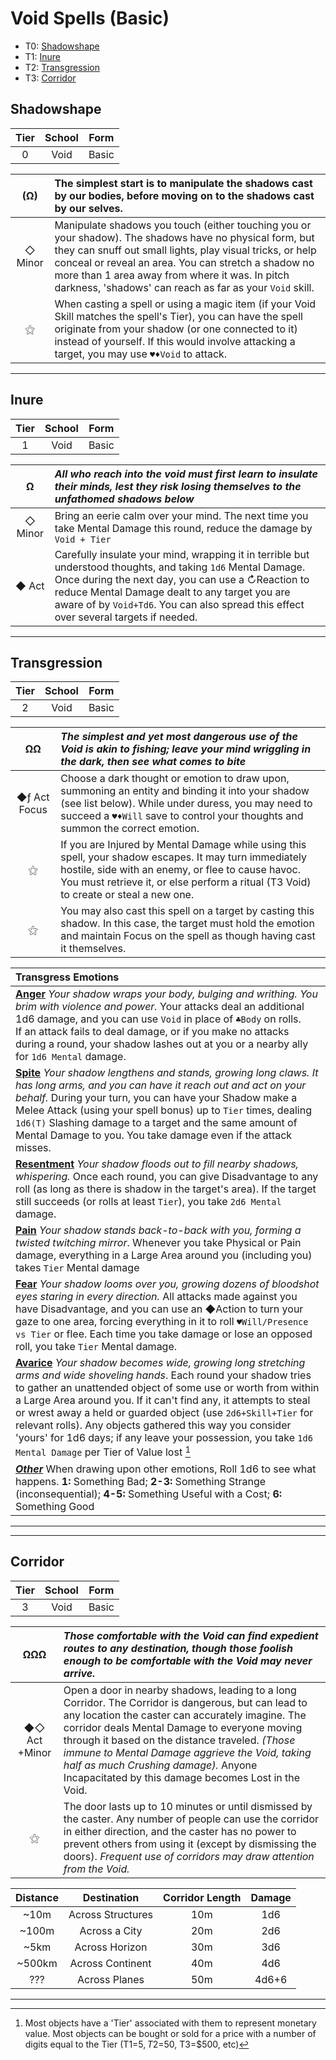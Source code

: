 # Void Spells (Basic)

- T0: [Shadowshape](#Shadowshape)
- T1: [Inure](#Inure)
- T2: [Transgression](#Transgression)
- T3: [Corridor](#Corridor)


## Shadowshape

| Tier | School | Form  |
| :--: | :----: | :---: |
|  0   |  Void  | Basic |

|   (Ω)   | The simplest start is to manipulate the shadows cast by our bodies, before moving on to the shadows cast by our selves. |
| :-----: | :----------------------------------------------------------- |
| ◇ Minor | Manipulate shadows you touch (either touching you or your shadow). The shadows have no physical form, but they can snuff out small lights, play visual tricks, or help conceal or reveal an area. You can stretch a shadow no more than 1 area away from where it was. In pitch darkness, 'shadows' can reach as far as your `Void` skill. |
|    ⚝    | When casting a spell or using a magic item (if your Void Skill matches the spell's Tier), you can have the spell originate from your shadow (or one connected to it) instead of yourself. If this would involve attacking a target, you may use  `♥♦Void` to attack. |



---



## Inure

| Tier | School | Form  |
| :--: | :----: | :---: |
|  1   |  Void  | Basic |

|    Ω    | *All who reach into the void must first learn to insulate their minds, lest they risk losing themselves to the unfathomed shadows below* |
| :-----: | :----------------------------------------------------------- |
| ◇ Minor | Bring an eerie calm over your mind. The next time you take Mental Damage this round, reduce the damage by `Void + Tier` |
|  ◆ Act  | Carefully insulate your mind, wrapping it in terrible but understood thoughts, and taking `1d6` Mental Damage. Once during the next day, you can use a ↻Reaction to reduce Mental Damage dealt to any target you are aware of by `Void+Td6`. You can also spread this effect over several targets if needed. |



---



## Transgression

| Tier | School | Form  |
| :--: | :----: | :---: |
|  2   |  Void  | Basic |

|       ΩΩ        | *The simplest and yet most dangerous use of the Void is akin to fishing; leave your mind wriggling in the dark, then see what comes to bite* |
| :-------------: | :----------------------------------------------------------- |
| ◆ƒ Act Focus | Choose a dark thought or emotion to draw upon, summoning an entity and binding it into your shadow (see list below). While under duress, you may need to succeed a `♥♦Will` save to control your thoughts and summon the correct emotion. |
|      ⚝      | If you are Injured by Mental Damage while using this spell, your shadow escapes. It may turn immediately hostile, side with an enemy, or flee to cause havoc. You must retrieve it, or else perform a ritual (T3 Void) to create or steal a new one. |
|        ⚝        | You may also cast this spell on a target by casting this shadow. In this case, the target must hold the emotion and maintain Focus on the spell as though having cast it themselves. |

| Transgress Emotions                                          |
| :----------------------------------------------------------- |
| **<u>Anger</u>** *Your shadow wraps your body, bulging and writhing. You brim with violence and power.* Your attacks deal an additional 1d6 damage, and you can use `Void` in place of `♣Body` on rolls.<br> If an attack fails to deal damage, or if you make no attacks during a round, your shadow lashes out at you or a nearby ally for `1d6 Mental` damage. |
| **<u>Spite</u>** *Your shadow lengthens and stands, growing long claws. It has long arms, and you can have it reach out and act on your behalf.* During your turn, you can have your Shadow make a Melee Attack (using your spell bonus) up to `Tier` times, dealing `1d6(T)` Slashing damage to a target and the same amount of Mental Damage to you. You take damage even if the attack misses. |
| **<u>Resentment</u>** *Your shadow floods out to fill nearby shadows, whispering.* Once each round, you can give Disadvantage to any roll (as long as there is shadow in the target's area). If the target still succeeds (or rolls at least `Tier`), you take `2d6 Mental` damage. |
| **<u>Pain</u>** *Your shadow stands back-to-back with you, forming a twisted twitching mirror*. Whenever you take Physical or Pain damage, everything in a Large Area around you (including you) takes `Tier` Mental damage |
| **<u>Fear</u>** *Your shadow looms over you, growing dozens of bloodshot eyes staring in every direction.* All attacks made against you have Disadvantage, and you can use an ◆Action to turn your gaze to one area, forcing everything in it to roll `♥Will/Presence vs Tier` or flee. Each time you take damage or lose an opposed roll, you take `Tier` Mental damage. |
| **<u>Avarice</u>** *Your shadow becomes wide, growing long stretching arms and wide shoveling hands*. Each round your shadow tries to gather an unattended object of some use or worth from within a Large Area around you. If it can't find any, it attempts to steal or wrest away a held or guarded object (use `2d6+Skill+Tier` for relevant rolls). Any objects gathered this way you consider 'yours' for 1d6 days; if any leave your possession, you take `1d6 Mental Damage` per Tier of Value lost [^Value] |
| ***<u>Other</u>***  When drawing upon other emotions, Roll 1d6 to see what happens. **1:** Something Bad; **2-3:** Something Strange (inconsequential); **4-5:** Something Useful with a Cost; **6:** Something Good |

---
[^Value]: Most objects have a 'Tier' associated with them to represent monetary value. Most objects can be bought or sold for a price with a number of digits equal to the Tier (T1=$5, T2=$50, T3=$500, etc)


---



## Corridor

| Tier | School | Form  |
| :--: | :----: | :---: |
|  3   |  Void  | Basic |

|      ΩΩΩ      | *Those comfortable with the Void can find expedient routes to any destination, though those foolish enough to be comfortable with the Void may never arrive.* |
| :-----------: | :----------------------------------------------------------- |
| ◆◇ Act +Minor | Open a door in nearby shadows, leading to a long Corridor. The Corridor is dangerous, but can lead to any location the caster can accurately imagine. The corridor deals Mental Damage to everyone moving through it based on the distance traveled. *(Those immune to Mental Damage aggrieve the Void, taking half as much Crushing damage).* Anyone Incapacitated by this damage becomes Lost in the Void. |
|       ⚝       | The door lasts up to 10 minutes or until dismissed by the caster. Any number of people can use the corridor in either direction, and the caster has no power to prevent others from using it (except by dismissing the doors). *Frequent use of corridors may draw attention from the Void.* |

| Distance |    Destination    | Corridor Length | Damage |
| :------: | :---------------: | :-------------: | :----: |
|   ~10m   | Across Structures |       10m       |  1d6   |
|  ~100m   |   Across a City   |       20m       |  2d6   |
|   ~5km   |  Across Horizon   |       30m       |  3d6   |
|  ~500km  | Across Continent  |       40m       |  4d6   |
|   ???    |   Across Planes   |       50m       | 4d6+6  |



---
